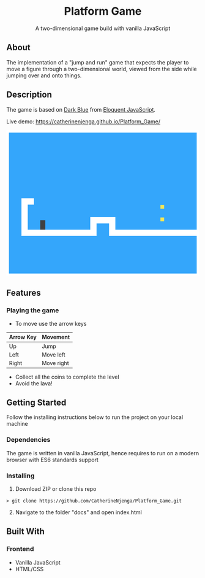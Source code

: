 <div align="center">
  <h1>Platform Game</h1>
  <p>A two-dimensional game build with vanilla JavaScript</p>
</div>

## About

The implementation of a "jump and run" game that expects the player to move a figure through a two-dimensional world, viewed from the side while jumping over and onto things.

## Description

The game is based on [Dark Blue](http://www.lessmilk.com/game/dark-blue/) from [Eloquent JavaScript](http://eloquentjavascript.net/).

Live demo: https://catherinenjenga.github.io/Platform_Game/

![Platform Game](assets/screenshot.png)

## Features

### Playing the game
* To move use the arrow keys

| Arrow Key | Movement   |
|-----------|------------|
| Up        | Jump       |
| Left      | Move left  |
| Right     | Move right |

* Collect all the coins to complete the level
* Avoid the lava!

## Getting Started

Follow the installing instructions below to run the project on your local machine

### Dependencies

The game is written in vanilla JavaScript, hence requires to run on a modern browser with ES6 standards support

### Installing

1. Download ZIP or clone this repo
```
> git clone https://github.com/CatherineNjenga/Platform_Game.git
```
2. Navigate to the folder "docs" and open index.html

## Built With

### Frontend

* Vanilla JavaScript
* HTML/CSS

